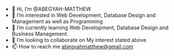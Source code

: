 - 👋 Hi, I’m @ABEGYAH-MATTHEW
- 👀 I’m interested in Web Development, Database Design and Management as well as Programming 
- 🌱 I’m currently learning Web Development, Database Design and Business Management. 
- 💞️ I’m looking to collaborate on My interest stated above
- 📫 How to reach me abegyahmatthew@gmail.com

<!---
ABEGYAH-MATTHEW/ABEGYAH-MATTHEW is a ✨ special ✨ repository because its `README.md` (this file) appears on your GitHub profile.
You can click the Preview link to take a look at your changes.
--->
